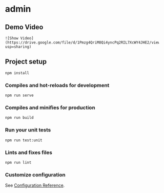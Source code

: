 # admin

## Demo Video
```
![Show Video](https://drive.google.com/file/d/1Pmzg4QriM8Qi4yncPq2RIL7XcWY4JHE2/view?usp=sharing)
```


## Project setup
```
npm install
```

### Compiles and hot-reloads for development
```
npm run serve
```

### Compiles and minifies for production
```
npm run build
```

### Run your unit tests
```
npm run test:unit
```

### Lints and fixes files
```
npm run lint
```

### Customize configuration
See [Configuration Reference](https://cli.vuejs.org/config/).
